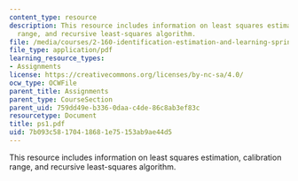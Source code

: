```yaml
---
content_type: resource
description: This resource includes information on least squares estimation, calibration
  range, and recursive least-squares algorithm.
file: /media/courses/2-160-identification-estimation-and-learning-spring-2006/7b093c58170418681e75153ab9ae44d5_ps1.pdf
file_type: application/pdf
learning_resource_types:
- Assignments
license: https://creativecommons.org/licenses/by-nc-sa/4.0/
ocw_type: OCWFile
parent_title: Assignments
parent_type: CourseSection
parent_uid: 759dd49e-b336-0daa-c4de-86c8ab3ef83c
resourcetype: Document
title: ps1.pdf
uid: 7b093c58-1704-1868-1e75-153ab9ae44d5
---
```

This resource includes information on least squares estimation, calibration range, and recursive least-squares algorithm.